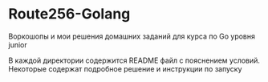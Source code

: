 # Route256-Golang

Воркошопы и мои решения домашних заданий для курса по Go уровня junior

В каждой директории содержится README файл с пояснением условий. Некоторые содержат подробное решение и инструкции по запуску
